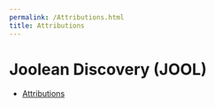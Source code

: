 ```yaml
---
permalink: /Attributions.html
title: Attributions
---
```


<!--
Attributions.md v1.0.1.0
Joolean Discovery (JOOL)
created: 01 Feb 2022
updated: 01 Feb 2022
-->

# Joolean Discovery (JOOL)

- [Attributions](../attributions.md)

<!-- this file CC BY-NC-ND 3.0 Unported by zer0Kerbal-->
